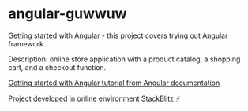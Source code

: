 # angular-guwwuw

Getting started with Angular - this project covers trying out Angular framework.

Description: online store application with a product catalog, a shopping cart, and a checkout function.

[Getting started with Angular tutorial from Angular documentation](https://angular.io/start)

[Project developed in online environment StackBlitz ⚡️](https://stackblitz.com/edit/angular-guwwuw)
